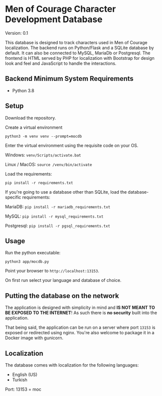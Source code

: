 # Men of Courage Character Development Database

Version: 0.1

This database is designed to track characters used in Men of Courage localization. The backend runs on Python/Flask and a SQLite database by default. It can also be connected to MySQL, MariaDb or Postgresql. The frontend is HTML served by PHP for localization with Bootstrap for design look and feel and JavaScript to handle the interactions.

## Backend Minimum System Requirements

* Python 3.8


## Setup
Download the repository.

Create a virtual environment

    python3 -m venv venv --prompt=mocdb

Enter the virtual environment using the requisite code on your OS.

Windows: `venv/Scripts/activate.bat`

Linux / MacOS: `source /venv/bin/activate`

Load the requirements:

    pip install -r requirements.txt

If you're going to use a database other than SQLite, load the database-specific requirements:

MariaDB: `pip install -r mariadb_requirements.txt`

MySQL: `pip install -r mysql_requirements.txt`

Postgresql: `pip install -r pgsql_requirements.txt`


## Usage

Run the python executable:

    python3 app/mocdb.py

Point your browser to `http://localhost:13153`.

On first run select your language and database of choice.


## Putting the database on the network
The application is designed with simplicity in mind and **IS NOT MEANT TO BE EXPOSED TO THE INTERNET**! As such there is **no security** built into the application. 

That being said, the application can be run on a server where port `13153` is exposed or redirected using nginx. You're also welcome to package it in a Docker image with gunicorn.


## Localization
The database comes with localization for the following languages:

* English (US)
* Turkish

Port: 13153 = moc